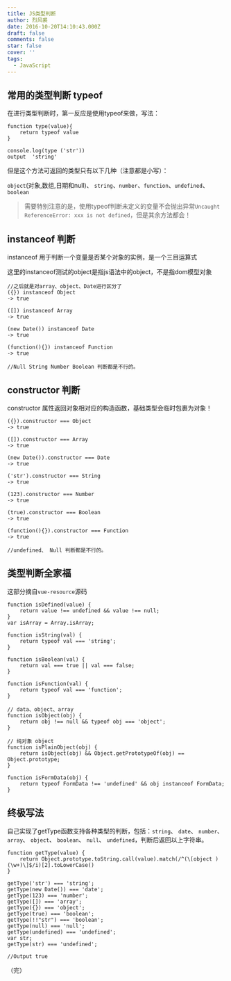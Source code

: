 ```yaml
---
title: JS类型判断
author: 烈风裘
date: 2016-10-20T14:10:43.000Z
draft: false
comments: false
star: false
cover: ''
tags: 
  - JavaScript
---
```



## 常用的类型判断 typeof

在进行类型判断时，第一反应是使用typeof来做，写法：

```
function type(value){
    return typeof value
}

console.log(type ('str'))
output  'string'  
```

但是这个方法可返回的类型只有以下几种（注意都是小写）：

```object```(对象,数组,日期和null)、 ```string```、```number```、```function```、```undefined```、```boolean```

> 需要特别注意的是，使用typeof判断未定义的变量不会抛出异常```Uncaught ReferenceError: xxx is not defined```，但是其余方法都会！


## instanceof 判断

instanceof 用于判断一个变量是否某个对象的实例，是一个三目运算式

这里的instanceof测试的object是指js语法中的object，不是指dom模型对象

```
//之后就是对array、object、Date进行区分了
({}) instanceof Object
-> true

([]) instanceof Array
-> true

(new Date()) instanceof Date
-> true

(function(){}) instanceof Function
-> true

//Null String Number Boolean 判断都是不行的。
```

## constructor 判断

constructor 属性返回对象相对应的构造函数，基础类型会临时包裹为对象！



```
({}).constructor === Object
-> true

([]).constructor === Array
-> true

(new Date()).constructor === Date
-> true

('str').constructor === String
-> true

(123).constructor === Number
-> true

(true).constructor === Boolean
-> true

(function(){}).constructor === Function
-> true

//undefined、 Null 判断都是不行的。
```
## 类型判断全家福

这部分摘自```vue-resource```源码

```
function isDefined(value) {
    return value !== undefined && value !== null;
}
var isArray = Array.isArray;

function isString(val) {
    return typeof val === 'string';
}

function isBoolean(val) {
    return val === true || val === false;
}

function isFunction(val) {
    return typeof val === 'function';
}

// data、object、array
function isObject(obj) {
    return obj !== null && typeof obj === 'object';
}

// 纯对象 object
function isPlainObject(obj) {
    return isObject(obj) && Object.getPrototypeOf(obj) == Object.prototype;
}

function isFormData(obj) {
    return typeof FormData !== 'undefined' && obj instanceof FormData;
}
```



## 终极写法

自己实现了getType函数支持各种类型的判断，包括：```string```、 ```date```、 ```number```、 ```array```、 ```object```、 ```boolean```、 ```null```、 ```undefined```，判断后返回以上字符串。


```
function getType(value) {
    return Object.prototype.toString.call(value).match(/^(\[object )(\w+)\]$/i)[2].toLowerCase()
}

getType('str') === 'string';
getType(new Date()) === 'date';
getType(123) === 'number';
getType([]) === 'array';
getType({}) === 'object';
getType(true) === 'boolean';
getType(!!"str") === 'boolean';
getType(null) === 'null';
getType(undefined) === 'undefined';
var str;
getType(str) === 'undefined';

//Output true
```

（完）

